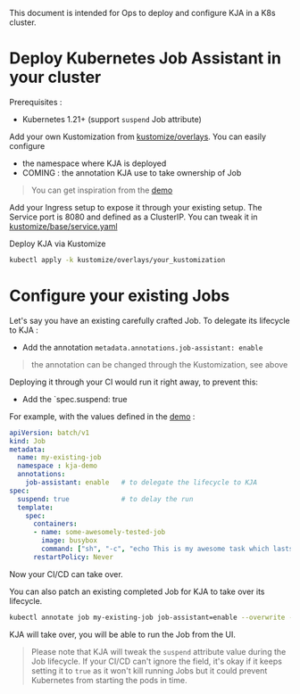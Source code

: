 This document is intended for Ops to deploy and configure KJA in a K8s cluster. 

# Deploy Kubernetes Job Assistant in your cluster

Prerequisites :
* Kubernetes 1.21+ (support `suspend` Job attribute)

Add your own Kustomization from [kustomize/overlays](kustomize/overlays). You can 
easily configure
* the namespace where KJA is deployed
* COMING : the annotation KJA use to take ownership of Job
> You can get inspiration from the [demo](kustomize/overlays/demo)

Add your Ingress setup to expose it through your existing setup. The Service port
is 8080 and defined as a ClusterIP.
You can tweak it in [kustomize/base/service.yaml](kustomize/base/service.yaml)

Deploy KJA via Kustomize
```bash
kubectl apply -k kustomize/overlays/your_kustomization
```

# Configure your existing Jobs

Let's say you have an existing carefully crafted Job. To delegate its lifecycle
to KJA :
* Add the annotation `metadata.annotations.job-assistant: enable`
> the annotation can be changed through the Kustomization, see above

Deploying it through your CI would run it right away, to prevent this:
* Add the `spec.suspend: true

For example, with the values defined in the [demo](kustomize/overlays/demo) : 
```yaml
apiVersion: batch/v1
kind: Job
metadata:
  name: my-existing-job
  namespace : kja-demo
  annotations:
    job-assistant: enable   # to delegate the lifecycle to KJA
spec:
  suspend: true             # to delay the run
  template:
    spec:
      containers:
      - name: some-awesomely-tested-job
        image: busybox
        command: ["sh", "-c", "echo This is my awesome task which lasts 5 seconds!; sleep 5; echo This is the end of my awesome task"]
      restartPolicy: Never
```
Now your CI/CD can take over.


You can also patch an existing completed Job for KJA to take over its lifecycle.
```bash
kubectl annotate job my-existing-job job-assistant=enable --overwrite -n kja-demo
```
KJA will take over, you will be able to run the Job from the UI.

> Please note that KJA will tweak the `suspend` attribute value during the Job lifecycle.
> If your CI/CD can't ignore the field, it's okay if it keeps setting it to `true`
> as it won't kill running Jobs but it could prevent Kubernetes from starting the pods
> in time.
